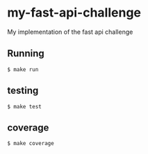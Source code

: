 # my-fast-api-challenge
My implementation of the fast api challenge

## Running

```
$ make run 
```

## testing

```
$ make test 
```

## coverage

```
$ make coverage 
```
